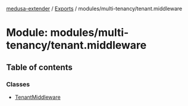 [medusa-extender](../README.md) / [Exports](../modules.md) / modules/multi-tenancy/tenant.middleware

# Module: modules/multi-tenancy/tenant.middleware

## Table of contents

### Classes

- [TenantMiddleware](../classes/modules_multi_tenancy_tenant_middleware.TenantMiddleware.md)
